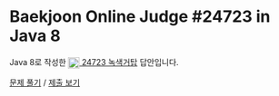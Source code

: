 # Baekjoon Online Judge #24723 in Java 8
Java 8로 작성한 [<img src="https://static.solved.ac/tier_small/2.svg" height="20" align="center">
24723 녹색거탑](https://www.acmicpc.net/problem/24723) 답안입니다.

[문제 풀기](https://www.acmicpc.net/problem/24723) /
[제출 보기](https://www.acmicpc.net/source/89246065)
